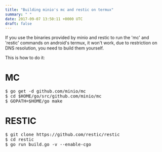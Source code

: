 ```yaml
---
title: "Building minio's mc and restic on termux"
summary: " "
date: 2017-09-07 13:50:11 +0000 UTC
draft: false
---
```

If you use the binaries provided by minio and restic to run the 'mc' and 'restic' commands on android's termux, it won't work, due to restriction on DNS resolution, you need to build them yourself.

This is how to do it:
<h1>MC</h1>
<pre>$ go get -d github.com/minio/mc
$ cd $HOME/go/src/github.com/minio/mc
$ GOPATH=$HOME/go make
</pre>
<h1>RESTIC</h1>
<pre>$ git clone https://github.com/restic/restic
$ cd restic
$ go run build.go -v --enable-cgo
</pre>
